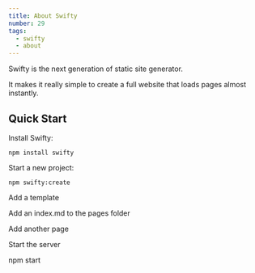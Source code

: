 ```yaml
---
title: About Swifty
number: 29
tags:
  - swifty
  - about
---
```


Swifty is the next generation of static site generator.

It makes it really simple to create a full website that loads pages almost instantly.

## Quick Start

Install Swifty:

```
npm install swifty
```

Start a new project:

```
npm swifty:create
```

Add a template

Add an index.md to the pages folder

Add another page

Start the server

npm start

